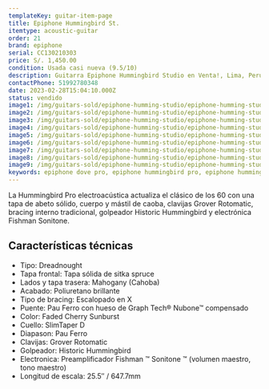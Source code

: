 ```yaml
---
templateKey: guitar-item-page
title: Epiphone Hummingbird St.
itemtype: acoustic-guitar
order: 21
brand: epiphone
serial: CC130210303
price: S/. 1,450.00
condition: Usada casi nueva (9.5/10)
description: Guitarra Epiphone Hummingbird Studio en Venta!, Lima, Peru
contactPhone: 51992780348
date: 2023-02-28T15:04:10.000Z
status: vendido
image1: /img/guitars-sold/epiphone-humming-studio/epiphone-humming-studio-01-sold.jpg
image2: /img/guitars-sold/epiphone-humming-studio/epiphone-humming-studio-02-sold.jpg
image3: /img/guitars-sold/epiphone-humming-studio/epiphone-humming-studio-03-sold.jpg
image4: /img/guitars-sold/epiphone-humming-studio/epiphone-humming-studio-04-sold.jpg
image5: /img/guitars-sold/epiphone-humming-studio/epiphone-humming-studio-05-sold.jpg
image6: /img/guitars-sold/epiphone-humming-studio/epiphone-humming-studio-06-sold.jpg
image7: /img/guitars-sold/epiphone-humming-studio/epiphone-humming-studio-07-sold.jpg
image8: /img/guitars-sold/epiphone-humming-studio/epiphone-humming-studio-08-sold.jpg
image9: /img/guitars-sold/epiphone-humming-studio/epiphone-humming-studio-09-sold.jpg
keywords: epiphone dove pro, epiphone hummingbird pro, epiphone hummingbird studio
---
```

La Hummingbird Pro electroacústica actualiza el clásico de los 60 con una tapa de abeto sólido, cuerpo y mástil de caoba, clavijas Grover Rotomatic, bracing interno tradicional, golpeador Historic Hummingbird y electrónica Fishman Sonitone.

## Características técnicas

* Tipo: Dreadnought
* Tapa frontal: Tapa sólida de sitka spruce
* Lados y tapa trasera: Mahogany (Cahoba)
* Acabado: Poliuretano brillante
* Tipo de bracing: Escalopado en X
* Puente: Pau Ferro con hueso de Graph Tech® Nubone™ compensado
* Color: Faded Cherry Sunburst
* Cuello: SlimTaper D
* Diapason: Pau Ferro
* Clavijas: Grover Rotomatic
* Golpeador: Historic Hummingbird
* Electronica: Preamplificador Fishman ™ Sonitone ™ (volumen maestro, tono maestro)
* Longitud de escala: 25.5″ / 647.7mm

